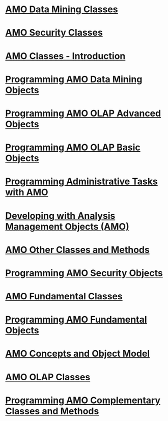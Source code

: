 # [AMO Data Mining Classes](amo-data-mining-classes.md)
# [AMO Security Classes](amo-security-classes.md)
# [AMO Classes - Introduction](amo-classes-introduction.md)
# [Programming AMO Data Mining Objects](programming-amo-data-mining-objects.md)
# [Programming AMO OLAP Advanced Objects](programming-amo-olap-advanced-objects.md)
# [Programming AMO OLAP Basic Objects](programming-amo-olap-basic-objects.md)
# [Programming Administrative Tasks with AMO](programming-administrative-tasks-with-amo.md)
# [Developing with Analysis Management Objects (AMO)](developing-with-analysis-management-objects-amo.md)
# [AMO Other Classes and Methods](amo-other-classes-and-methods.md)
# [Programming AMO Security Objects](programming-amo-security-objects.md)
# [AMO Fundamental Classes](amo-fundamental-classes.md)
# [Programming AMO Fundamental Objects](programming-amo-fundamental-objects.md)
# [AMO Concepts and Object Model](amo-concepts-and-object-model.md)
# [AMO OLAP Classes](amo-olap-classes.md)
# [Programming AMO Complementary Classes and Methods](programming-amo-complementary-classes-and-methods.md)
